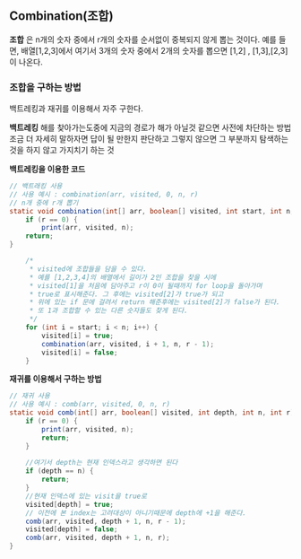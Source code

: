 ## Combination(조합)
__조합__ 은 n개의 숫자 중에서 r개의 숫자를 순서없이 중복되지 않게 뽑는 것이다.
예를 들면, 배열[1,2,3]에서 여기서 3개의 숫자 중에서 2개의 숫자를 뽑으면 [1,2]
, [1,3],[2,3]이 나온다.  

### 조합을 구하는 방법
백트레킹과 재귀를 이용해서 자주 구한다.

__백트레킹__
해를 찾아가는도중에 지금의 경로가 해가 아닐것 같으면 사전에 차단하는 방법  
조금 더 자세히 말하자면 답이 될 만한지 판단하고 그렇지 않으면 그 부분까지 탐색하는 
것을 하지 않고 가지치기 하는 것

__백트레킹을 이용한 코드__
```java
// 백트래킹 사용
// 사용 예시 : combination(arr, visited, 0, n, r)
// n개 중에 r개 뽑기
static void combination(int[] arr, boolean[] visited, int start, int n, int r) {
    if (r == 0) {
        print(arr, visited, n);
    return;
}

    /*
     * visited에 조합들을 담을 수 있다.
     * 예를 [1,2,3,4]의 배열에서 길이가 2인 조합을 찾을 시에 
     * visited[1]을 처음에 담아주고 r이 0이 될때까지 for loop을 돌아가며
     * true로 표시해준다. 그 후에는 visited[2]가 true가 되고
     * 위에 있는 if 문에 걸려서 return 해준후에는 visited[2]가 false가 된다.
     * 또 1과 조합할 수 있는 다른 숫자들도 찾게 된다.
     */
    for (int i = start; i < n; i++) {
        visited[i] = true;
        combination(arr, visited, i + 1, n, r - 1);
        visited[i] = false;
    }

```

__재귀를 이용해서 구하는 방법__
```java
// 재귀 사용
// 사용 예시 : comb(arr, visited, 0, n, r)
static void comb(int[] arr, boolean[] visited, int depth, int n, int r) {
    if (r == 0) {
        print(arr, visited, n);
        return;
    }
    
    //여기서 depth는 현재 인덱스라고 생각하면 된다
    if (depth == n) {
        return;
    }
    //현재 인덱스에 있는 visit을 true로 
    visited[depth] = true;
    // 이전에 본 index는 고려대상이 아니기때문에 depth에 +1을 해준다.
    comb(arr, visited, depth + 1, n, r - 1);
    visited[depth] = false;
    comb(arr, visited, depth + 1, n, r);
}
```

